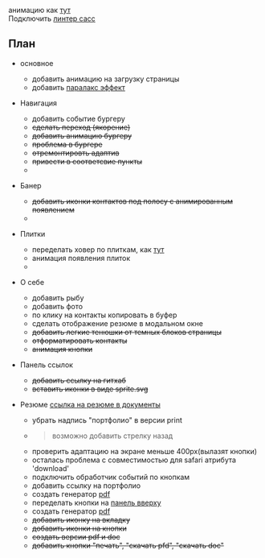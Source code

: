 анимацию как [тут](https://templatemag.com/demo/Jack/)  
Подключить [линтер сасс](https://www.master-web.info/kak-lintovat-vash-sass-css-stylelint/)  

## Плaн 

- основное  
	- добавить анимацию на загрузку страницы  
	- добавить [паралакс эффект](https://www.youtube.com/watch?v=neYjdM3D_S8)  
- Навигация  
	- добавить событие бургеру  
	- ~~сделать переход (якорение)~~
	- ~~добавить анимацию бургеру~~  
	- ~~проблема в бургере~~  
	- ~~отремонтировть адаптив~~  
	- ~~привести в соответсвие пункты~~  
	- 

- Банер
	- ~~добавить иконки контактов под полосу с анимированным появлением~~
	- 

- Плитки
	- переделать ховер по плиткам, как [тут](https://templatemag.com/demo/Jack/)
	- анимация появления плиток
	- 

- О себе
	- добавить рыбу
	- добавить фото
	- по клику на контакты копировать в буфер
	- сделать отображение резюме в модальном окне
	- ~~добавить легкие тенюшки от темных блоков страницы~~
	- ~~отформатировать контакты~~
	- ~~анимация кнопки~~
	

- Панель ссылок
	- ~~добавить ссылку на гитхаб~~
	- ~~вставить иконки в виде sprite.svg~~

- Резюме
[ссылка на резюме в документы](https://docs.google.com/document/d/1fH2_HjlyACvZ0UCKCoN-JA23H_k2xLLi7DlCa1SHWEw/edit?usp=sharing)
	- убрать надпись "портфолио" в версии print
	- >возможно добавить стрелку назад
	- проверить адаптацию на экране меньше 400px(вылазят кнопки) 
	- осталась проблема с совместимостью для safari атрибута 'download'
	- подключить обработчик cобытий по кнопкам
	- добавить ссылку на портфолио  
	- создать генератор [pdf](https://github.com/MrRio/jsPDF)
	- переделать кнопки на [панель вверху](https://i.imgur.com/1e9WoPT.png)
	- создать генератор [pdf](https://github.com/MrRio/jsPDF)
	- ~~добавить иконку на вкладку~~
	- ~~добавить иконки на кнопки~~
	- ~~создать версии pdf и doc~~
	- ~~добавить кнопки "печать", "скачать pfd", "скачать doc"~~
